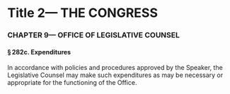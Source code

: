 
# Title 2— THE CONGRESS
### CHAPTER 9— OFFICE OF LEGISLATIVE COUNSEL
#### § 282c. Expenditures

In accordance with policies and procedures approved by the Speaker, the Legislative Counsel may make such expenditures as may be necessary or appropriate for the functioning of the Office.
